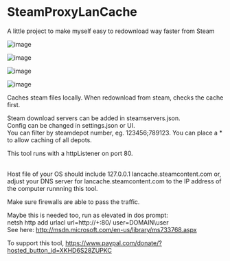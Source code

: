 # SteamProxyLanCache

A little project to make myself easy to redownload way faster from Steam<br/>

![image](https://github.com/user-attachments/assets/f92530d9-1c45-4e5b-b564-a97615c8dd9d)

![image](https://github.com/user-attachments/assets/b54a10b8-81e0-498a-a218-02d21c03ddef)

![image](https://github.com/user-attachments/assets/eb62faba-0ddc-48a9-a26f-a432a4e31525)



![image](https://github.com/user-attachments/assets/18c38f32-ebb6-43f7-a868-5a707be2c125)


Caches steam files locally. When redownload from steam, checks the cache first.<br/>

Steam download servers can be added in steamservers.json.<br/>
Config can be changed in settings.json or UI.<br/>
You can filter by steamdepot number, eg. 123456;789123. You can place a * to allow caching of all depots.<br/>

This tool runs with a httpListener on port 80.<br/><br/>

Host file of your OS should include 127.0.0.1	lancache.steamcontent.com or,<br/>
adjust your DNS server for lancache.steamcontent.com to the IP address of the computer runnning this tool.

Make sure firewalls are able to pass the traffic.<br/>

Maybe this is needed too, run as elevated in dos prompt:<br/>
netsh http add urlacl url=http://+:80/ user=DOMAIN\user <br/>
See here: http://msdn.microsoft.com/en-us/library/ms733768.aspx

To support this tool, https://www.paypal.com/donate/?hosted_button_id=XKHD6S28ZUPKC
